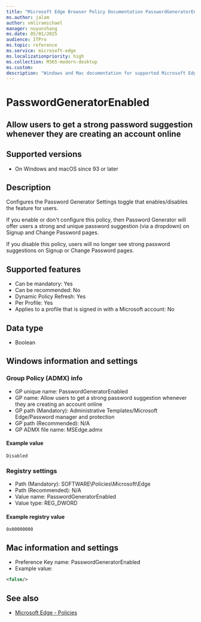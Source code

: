```yaml
---
title: "Microsoft Edge Browser Policy Documentation PasswordGeneratorEnabled"
ms.author: jalam
author: vmliramichael
manager: nuyunzhang
ms.date: 05/01/2025
audience: ITPro
ms.topic: reference
ms.service: microsoft-edge
ms.localizationpriority: high
ms.collection: M365-modern-desktop
ms.custom:
description: "Windows and Mac documentation for supported Microsoft Edge Browser policy: Allow users to get a strong password suggestion whenever they are creating an account online"
---
```


<!--THIS FILE IS AUTOMATICALLY GENERATED. MANUAL CHANGES WILL BE OVERWRITTEN.-->
<!--Please contact the Microsoft Edge Manageability team with any questions.-->

# PasswordGeneratorEnabled

## Allow users to get a strong password suggestion whenever they are creating an account online


## Supported versions

- On Windows and macOS since 93 or later

## Description

Configures the Password Generator Settings toggle that enables/disables the feature for users.

If you enable or don't configure this policy, then Password Generator will offer users a strong and unique password suggestion (via a dropdown) on Signup and Change Password pages.

If you disable this policy, users will no longer see strong password suggestions on Signup or Change Password pages.

## Supported features

- Can be mandatory: Yes
- Can be recommended: No
- Dynamic Policy Refresh: Yes
- Per Profile: Yes
- Applies to a profile that is signed in with a Microsoft account: No

## Data type

- Boolean

## Windows information and settings

### Group Policy (ADMX) info

- GP unique name: PasswordGeneratorEnabled
- GP name: Allow users to get a strong password suggestion whenever they are creating an account online
- GP path (Mandatory): Administrative Templates/Microsoft Edge/Password manager and protection
- GP path (Recommended): N/A
- GP ADMX file name: MSEdge.admx

#### Example value

```
Disabled
```

### Registry settings

- Path (Mandatory): SOFTWARE\Policies\Microsoft\Edge
- Path (Recommended): N/A
- Value name: PasswordGeneratorEnabled
- Value type: REG_DWORD

#### Example registry value

```
0x00000000
```


## Mac information and settings

- Preference Key name: PasswordGeneratorEnabled
- Example value:

```xml
<false/>
```

## See also
- [Microsoft Edge - Policies](../microsoft-edge-policies.md)
